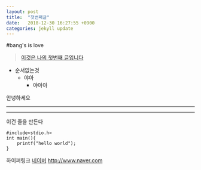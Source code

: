 ```yaml
---
layout: post
title:  "첫번째글"
date:   2018-12-30 16:27:55 +0900
categories: jekyll update
---
```


#bang's is love
> [이것은 나의 첫번째 글입니다](http://www.naver.com)
* 순서없는것
    * 야아
        * 야아아

안녕하세요
* * *
- - -
이건 줄을 만든다



```
#include<stdio.h>
int main(){
    printf("hello world");
}
```

하이퍼링크 [네이버](http://www.naver.com)
<http://www.naver.com>
